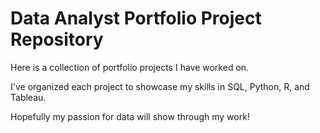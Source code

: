 # Data Analyst Portfolio Project Repository
Here is a collection of portfolio projects I have worked on.

I've organized each project to showcase my skills in SQL, Python, R, and Tableau.

Hopefully my passion for data will show through my work!
